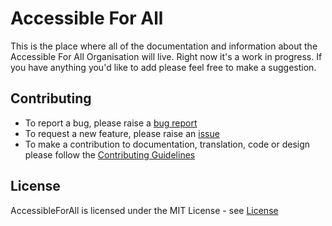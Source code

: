 # Accessible For All

This is the place where all of the documentation and information about the Accessible For All Organisation will live. Right now it's a work in progress. If you have anything you'd like to add please feel free to make a suggestion.


## Contributing

- To report a bug, please raise a [bug report](https://github.com/AccessibleForAll/AccessibleForAll/issues/new?assignees=&labels=&projects=&template=Bug_report.md&title=)
- To request a new feature, please raise an [issue](https://github.com/AccessibleForAll/AccessibleForAll/issues/new?assignees=&labels=&projects=&template=Feature_request.md&title=)
- To make a contribution to documentation, translation, code or design please follow the [Contributing Guidelines](https://github.com/AccessibleForAll/AccessibleForAll/blob/main/CONTRIBUTING.md)

## License

AccessibleForAll is licensed under the MIT License - see [License](https://github.com/AccessibleForAll/AccessibleForAll/blob/main/LICENSE)

